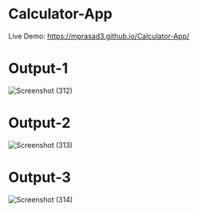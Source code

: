 # Calculator-App
Live Demo: https://mprasad3.github.io/Calculator-App/
# Output-1
![Screenshot (312)](https://github.com/user-attachments/assets/241662a1-6f32-4d5a-aea8-e6f587ac0259)
# Output-2
![Screenshot (313)](https://github.com/user-attachments/assets/c15db620-e3f0-4c56-8488-aa61c38b690c)
# Output-3
![Screenshot (314)](https://github.com/user-attachments/assets/0a0490e4-2d2c-40e8-8d2c-502329c9155c)
